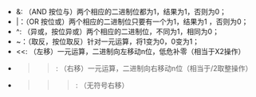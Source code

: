 * &: （AND 按位与）两个相应的二进制位都为1，结果为1，否则为0；
* |：（OR 按位或）两个相应的二进制位只要有一个为1，结果为1 ，否则为0；
* ^: （异或，按位异或）两个相应的二进制位，不同为1，相同为0；
* ~：（取反，按位取反）针对一元运算，将1变为0，0变为1；
* <<: （左移）一元运算，二进制向左移动n位，低危补零（相当于X2操作）
* >>: （右移）一元运算，二进制向右移动n位（相当于/2取整操作）
* >>>: （无符号右移）
